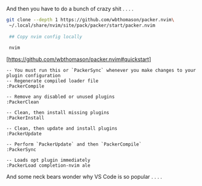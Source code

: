 And then you have to do a bunch of crazy shit . . . .

```bash
git clone --depth 1 https://github.com/wbthomason/packer.nvim\
 ~/.local/share/nvim/site/pack/packer/start/packer.nvim
 
 ## Copy nvim config locally
 
 nvim
```

[https://github.com/wbthomason/packer.nvim#quickstart]

```vim
-- You must run this or `PackerSync` whenever you make changes to your plugin configuration
-- Regenerate compiled loader file
:PackerCompile

-- Remove any disabled or unused plugins
:PackerClean

-- Clean, then install missing plugins
:PackerInstall

-- Clean, then update and install plugins
:PackerUpdate

-- Perform `PackerUpdate` and then `PackerCompile`
:PackerSync

-- Loads opt plugin immediately
:PackerLoad completion-nvim ale
```

And some neck bears wonder why VS Code is so popular . . . . 

